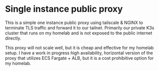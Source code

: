 # Single instance public proxy
This is a simple one instance public proxy using tailscale & NGINX to terminate TLS traffic and forward it to our tailnet. Primarily our private K3s cluster that runs on my homelab and is not exposed to the public internet directly.

This proxy will not scale well, but it is cheap and effective for my homelab setup. I have a work in progress high availability, horizontal version of the proxy that utilizes ECS Fargate + ALB, but it is a cost prohibitive option for my homelab.
